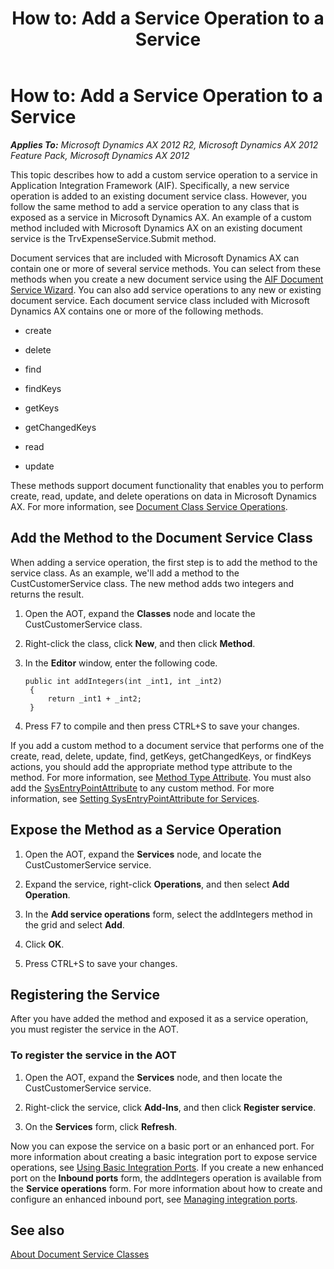 ﻿---
title: 'How to: Add a Service Operation to a Service'
TOCTitle: 'How to: Add a Service Operation to a Service'
ms:assetid: 5ab48644-23d8-467c-b59b-56c66d0c73d1
ms:mtpsurl: https://technet.microsoft.com/en-us/library/Aa607052(v=AX.60)
ms:contentKeyID: 35244359
ms.date: 11/07/2012
mtps_version: v=AX.60
---

# How to: Add a Service Operation to a Service 


_**Applies To:** Microsoft Dynamics AX 2012 R2, Microsoft Dynamics AX 2012 Feature Pack, Microsoft Dynamics AX 2012_

This topic describes how to add a custom service operation to a service in Application Integration Framework (AIF). Specifically, a new service operation is added to an existing document service class. However, you follow the same method to add a service operation to any class that is exposed as a service in Microsoft Dynamics AX. An example of a custom method included with Microsoft Dynamics AX on an existing document service is the TrvExpenseService.Submit method.

Document services that are included with Microsoft Dynamics AX can contain one or more of several service methods. You can select from these methods when you create a new document service using the [AIF Document Service Wizard](creating-new-document-services.md). You can also add service operations to any new or existing document service. Each document service class included with Microsoft Dynamics AX contains one or more of the following methods.

  - create

  - delete

  - find

  - findKeys

  - getKeys

  - getChangedKeys

  - read

  - update

These methods support document functionality that enables you to perform create, read, update, and delete operations on data in Microsoft Dynamics AX. For more information, see [Document Class Service Operations](document-class-service-operations.md).

## Add the Method to the Document Service Class

When adding a service operation, the first step is to add the method to the service class. As an example, we'll add a method to the CustCustomerService class. The new method adds two integers and returns the result.

1.  Open the AOT, expand the **Classes** node and locate the CustCustomerService class.

2.  Right-click the class, click **New**, and then click **Method**.

3.  In the **Editor** window, enter the following code.
    
       ```X++
       public int addIntegers(int _int1, int _int2)
        {
            return _int1 + _int2;
        }
       ```

4.  Press F7 to compile and then press CTRL+S to save your changes.

If you add a custom method to a document service that performs one of the create, read, delete, update, find, getKeys, getChangedKeys, or findKeys actions, you should add the appropriate method type attribute to the method. For more information, see [Method Type Attribute](method-type-attribute.md). You must also add the [SysEntryPointAttribute](https://technet.microsoft.com/en-us/library/gg958657\(v=ax.60\)) to any custom method. For more information, see [Setting SysEntryPointAttribute for Services](setting-sysentrypointattribute-for-services.md).

## Expose the Method as a Service Operation

1.  Open the AOT, expand the **Services** node, and locate the CustCustomerService service.

2.  Expand the service, right-click **Operations**, and then select **Add Operation**.

3.  In the **Add service operations** form, select the addIntegers method in the grid and select **Add**.

4.  Click **OK**.

5.  Press CTRL+S to save your changes.

## Registering the Service

After you have added the method and exposed it as a service operation, you must register the service in the AOT.

### To register the service in the AOT

1.  Open the AOT, expand the **Services** node, and then locate the CustCustomerService service.

2.  Right-click the service, click **Add-Ins**, and then click **Register service**.

3.  On the **Services** form, click **Refresh**.

Now you can expose the service on a basic port or an enhanced port. For more information about creating a basic integration port to expose service operations, see [Using Basic Integration Ports](using-basic-integration-ports.md). If you create a new enhanced port on the **Inbound ports** form, the addIntegers operation is available from the **Service operations** form. For more information about how to create and configure an enhanced inbound port, see [Managing integration ports](managing-integration-ports.md).

## See also

[About Document Service Classes](about-document-service-classes.md)

